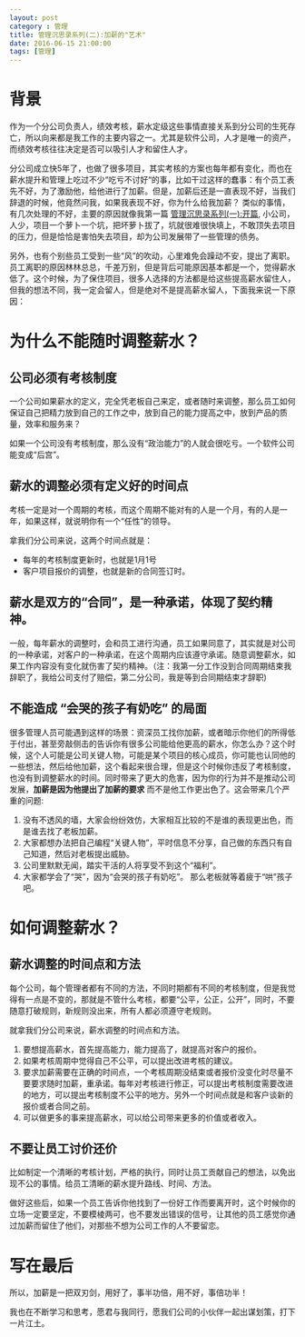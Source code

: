 ```yaml
---
layout: post
category : 管理
title: 管理沉思录系列(二):加薪的"艺术"
date: 2016-06-15 21:00:00
tags: [管理]
---
```


<style>
    .strong-bigger {
        font-size: 18px;
    }
    
    .post {
        font-family: 'lucida grande', 'lucida sans unicode', lucida, helvetica, 'Hiragino Sans GB', 'Microsoft YaHei', 'WenQuanYi Micro Hei', sans-serif;
        font-size: 16px;
        line-height: 27.2px;
    }
    
    .post-full h1 {
        background-color: #ccc;
        padding: 5px;
        margin-bottom: 10px;
        font-weight: bolder;
        color: #000;
        line-height: 46.8px;
        text-rendering: optimizelegibility;
        font-size: 26px;
    }
    
    .post-full h2 {
        color: #333;
        padding: 5px;
        line-height: 43.2px;
        padding-bottom: 5px;
        margin-bottom: 10px;
        font-weight: bolder;
        font-size: 24px;
    }
    
    .post-full h3 {
        padding: 5px;
        color: #000;
        border-bottom: dashed 1px #ccc;
        padding-bottom: 5px;
        margin-bottom: 10px;
        font-weight: bolder;
    }
    
    .post-full img {
        border: solid 5px #ccc;
        padding: 5px;
        border-radius: 5px;
        text-align: center;
        max-height: 400px;
    }
    
    .post-full ul, .post-full ol {
        margin-bottom: 20px;
        line-height: 27.2px;
        font-size: 16px;
    }
    
    .post-full ul li，.post-full ol li {
        line-height: 30px;
        font-size: 16px;
    }
    
    .post-full p {
        font-size: 16px;
    }
</style>

# 背景

作为一个分公司负责人，绩效考核，薪水定级这些事情直接关系到分公司的生死存亡，所以向来都是我工作的主要内容之一。尤其是软件公司，人才是唯一的资产，而绩效考核往往决定是否可以吸引人才和留住人才。

分公司成立快5年了，也做了很多项目，其实考核的方案也每年都有变化，而也在薪水提升和管理上吃过不少“吃亏不讨好“的事，比如干过这样的蠢事：有个员工表先不好，为了激励他，给他进行了加薪。但是，加薪后还是一直表现不好，当我们辞退的时候，他竟然问我，如果我表现不好，你为什么给我加薪？ 类似的事情，有几次处理的不好，主要的原因就像我第一篇 [管理沉思录系列(一):开篇](http://deshui.wang/%E7%AE%A1%E7%90%86/2016/07/14/management-thinking-introduction), 小公司，人少，项目一个萝卜一个坑，把坏萝卜拔了，坑就很难很快填上，不敢顶失去项目的压力，但是恰恰是害怕失去项目，却为公司发展带了一些管理的债务。

另外，也有个别些员工受到一些“风”的吹动，心里难免会躁动不安，提出了离职。员工离职的原因林林总总，千差万别，但是背后可能原因基本都是一个，觉得薪水低了。这个时候，为了保住项目，很多人选择的方法都是给这些提高薪水留住人，但我的想法不同，我一定会留人，但是绝对不是提高薪水留人，下面我来说一下原因：

# 为什么不能随时调整薪水？

## 公司必须有考核制度

一个公司如果薪水的定义，完全凭老板自己来定，或者随时来调整，那么员工如何保证自己把精力放到自己的工作之中，放到自己的能力提高之中，放到产品的质量，效率和服务来？ 

如果一个公司没有考核制度，那么没有“政治能力”的人就会很吃亏。一个软件公司能变成“后宫”。

## 薪水的调整必须有定义好的时间点

考核一定是对一个周期的考核，而这个周期不能对有的人是一个月，有的人是一年，如果这样，就说明你有一个“任性”的领导。

拿我们分公司来说，这两个时间点就是：

* 每年的考核制度更新时，也就是1月1号
* 客户项目报价的调整，也就是新的合同签订时。

## 薪水是双方的“合同”，是一种承诺，体现了契约精神。

一般，每年薪水的调整时，会和员工进行沟通，员工如果同意了，其实就是对公司的一种承诺，对客户的一种承诺，在这个周期内应该遵守承诺。随意调整薪水，如果工作内容没有变化就伤害了契约精神。（注：我第一分工作没到合同周期结束我辞职了，我给公司支付了赔偿，第二分公司，我是等到合同期结束才辞职)

## 不能造成 “会哭的孩子有奶吃” 的局面

很多管理人员可能遇到这样的场景：资深员工找你加薪，或者暗示你他们的所得低于付出，甚至旁敲侧击的告诉你有很多公司能给他更高的薪水，你怎么办？这个时候，这个人可能是公司关键人物，可能是某个项目的核心成员，你可能也认同他的一些想法，然后给他加薪，这个看起来很合理，但是这个时候你违反了考核制度，也没有到调整薪水的时间。同时带来了更大的危害，因为你的行为并不是推动公司发展，**加薪是因为他提出了加薪的要求** 而不是他工作更出色了。这会带来几个严重的问题:

1. 没有不透风的墙，大家会纷纷效仿，大家相互比较的不是谁的表现更出色，而是谁去找了老板加薪。
2. 大家都想办法把自己编程“关键人物”，平时信息不分享，自己做的东西只有自己知道，然后对老板提出威胁。
3. 公司里默默无闻，踏实干活的人将享受不到这个“福利”。
4. 大家都学会了“哭”，因为“会哭的孩子有奶吃”。 那么老板就等着疲于“哄”孩子吧。

# 如何调整薪水？

## 薪水调整的时间点和方法

每个公司，每个管理者都有不同的方法，不同时期都有不同的考核制度，但是我觉得有一点是不变的，那就是不管什么考核，都要“公平，公正，公开”，同时，不要随意打破规则，新规则没出来，所有人都必须遵守老规则。

就拿我们分公司来说，薪水调整的时间点和方法。

1. 要想提高薪水，首先提高能力，能力提高了，就提高对客户的报价。
2. 如果考核周期中觉得自己不公平，可以提出改进考核的建议。
3. 要求加薪需要在正确的时间点，一个考核周期没结束或者报价没变化时尽量不要要求随时加薪，重承诺。每年对考核进行修正，可以提出考核制度需要改进的地方，可以提出考核制度不公平的地方。另外一个时间点就是和客户谈新的报价或者合同之前。
4. 可以做更多的事来提高薪水，可以给公司带来更多的价值或者收入。

## 不要让员工讨价还价

比如制定一个清晰的考核计划，严格的执行，同时让员工贡献自己的想法，以免出现不公的事情。给员工清晰的薪水提升路线、时间、方法。

做好这些后，如果一个员工告诉你他找到了一份好工作而要离开时，这个时候你的立场一定要坚定，不要模棱两可，也不要发出错误的信号，让其他的员工感觉你通过加薪而留住了他们，对那些不想为公司工作的人不要留恋。

# 写在最后

所以，加薪是一把双刃剑，用好了，事半功倍，用不好，事倍功半！

我也在不断学习和思考，愿君与我同行，愿我们公司的小伙伴一起出谋划策，打下一片江土。







